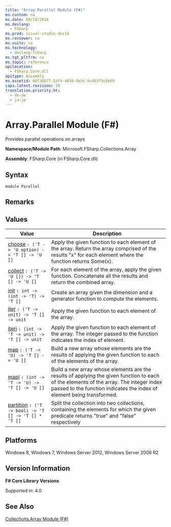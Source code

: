 ```yaml
---
title: "Array.Parallel Module (F#)"
ms.custom: na
ms.date: 09/19/2016
ms.devlang: 
  - FSharp
ms.prod: visual-studio-dev14
ms.reviewer: na
ms.suite: na
ms.technology: 
  - devlang-fsharp
ms.tgt_pltfrm: na
ms.topic: reference
apilocation: 
  - FSharp.Core.dll
apitype: Assembly
ms.assetid: 60f30b77-5af4-4050-9a5c-bcdb3f5cbb09
caps.latest.revision: 10
translation.priority.ht: 
  - de-de
  - ja-jp
---
```

# Array.Parallel Module (F#)
Provides parallel operations on arrays  
  
 **Namespace/Module Path**: Microsoft.FSharp.Collections.Array  
  
 **Assembly**: FSharp.Core (in FSharp.Core.dll)  
  
## Syntax  
  
```  
module Parallel  
```  
  
## Remarks  
  
## Values  
  
|Value|Description|  
|-----------|-----------------|  
|[choose](../vs140/Parallel.choose--T--U--Function--F#-.md)  `: ('T -> 'U option) -> 'T [] -> 'U []`|Apply the given function to each element of the array. Return the array comprised of the results "x" for each element where the function returns Some(x).|  
|[collect](../vs140/Parallel.collect--T--U--Function--F#-.md)  `: ('T -> 'U []) -> 'T [] -> 'U []`|For each element of the array, apply the given function. Concatenate all the results and return the combined array.|  
|[init](../vs140/Parallel.init--T--Function--F#-.md)  `: int -> (int -> 'T) -> 'T []`|Create an array given the dimension and a generator function to compute the elements.|  
|[iter](../vs140/Parallel.iter--T--Function--F#-.md)  `: ('T -> unit) -> 'T [] -> unit`|Apply the given function to each element of the array.|  
|[iteri](../vs140/Parallel.iteri--T--Function--F#-.md)  `: (int -> 'T -> unit) -> 'T [] -> unit`|Apply the given function to each element of the array. The integer passed to the function indicates the index of element.|  
|[map](../vs140/Parallel.map--T--U--Function--F#-.md)  `: ('T -> 'U) -> 'T [] -> 'U []`|Build a new array whose elements are the results of applying the given function to each of the elements of the array.|  
|[mapi](../vs140/Parallel.mapi--T--U--Function--F#-.md)  `: (int -> 'T -> 'U) -> 'T [] -> 'U []`|Build a new array whose elements are the results of applying the given function to each of the elements of the array. The integer index passed to the function indicates the index of element being transformed.|  
|[partition](../vs140/Parallel.partition--T--Function--F#-.md)  `: ('T -> bool) -> 'T [] -> 'T [] * 'T []`|Split the collection into two collections, containing the elements for which the given predicate returns "true" and "false" respectively|  
  
## Platforms  
 Windows 8, Windows 7, Windows Server 2012, Windows Server 2008 R2  
  
## Version Information  
 **F# Core Library Versions**  
  
 Supported in: 4.0  
  
## See Also  
 [Collections.Array Module (F#)](../Topic/Collections.Array%20Module%20\(F%23\).md)